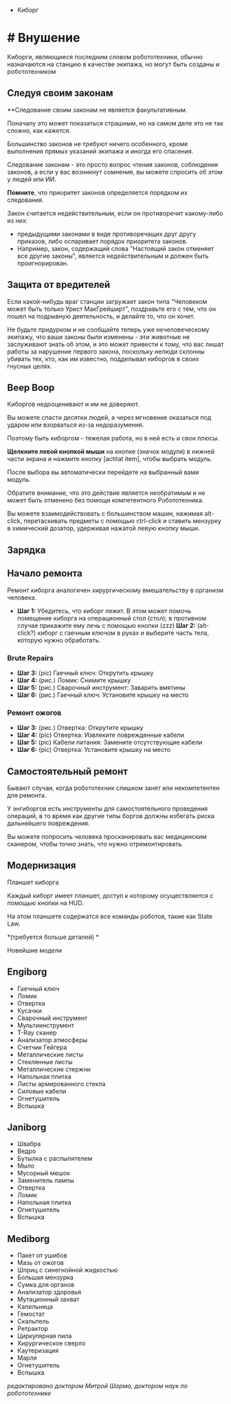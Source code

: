 * Киборг
# # Внушение

Киборги, являющиеся последним словом робототехники, обычно назначаются на станцию в качестве экипажа, но могут быть созданы и робототехником

## Следуя своим законам

**Следование своим законам не является факультативным.

Поначалу это может показаться страшным, но на самом деле это не так сложно, как кажется.

Большинство законов не требуют ничего особенного, кроме выполнения прямых указаний экипажа и иногда его спасения.

Следование законам - это просто вопрос чтения законов, соблюдения законов, а если у вас возникнут сомнения, вы можете спросить об этом у людей или ИИ.

**Помните**, что приоритет законов определяется порядком их следования.

Закон считается недействительным, если он противоречит какому-либо из них:

* предыдущими законами в виде противоречащих друг другу приказов, либо оспаривает порядок приоритета законов.
* Например, закон, содержащий слова "Настоящий закон отменяет все другие законы", является недействительным и должен быть проигнорирован.

## Защита от вредителей

Если какой-нибудь враг станции загружает закон типа "Человеком может быть только Урист МакГрейширт", поздравьте его с тем, что он пошел на подрывную деятельность, и делайте то, что он хочет.

Не будьте придурком и не сообщайте теперь уже нечеловеческому экипажу, что ваши законы были изменены - эти животные не заслуживают знать об этом, и это может привести к тому, что вас лишат работы за нарушение первого закона, поскольку нелюди склонны убивать тех, кто, как им известно, подделывал киборгов в своих гнусных целях.

## Beep Boop

Киборгов недооценивают и им не доверяют.

Вы можете спасти десятки людей, а через мгновение оказаться под ударом или взорваться из-за недоразумения.

Поэтому быть киборгом - тяжелая работа, но в ней есть и свои плюсы.

**Щелкните левой кнопкой мыши** на кнопке (значок модуля) в нижней части экрана и нажмите кнопку [actitat item], чтобы выбрать модуль.

После выбора вы автоматически перейдете на выбранный вами модуль.

Обратите внимание, что это действие является необратимым и не может быть отменено без помощи компетентного Робототехника.

Вы можете взаимодействовать с большинством машин, нажимая alt-click, перетаскивать предметы с помощью ctrl-click и ставить мензурку в химический дозатор, удерживая нажатой левую кнопку мыши.


## Зарядка
## Начало ремонта

Ремонт киборга аналогичен хирургическому вмешательству в организм человека.

* **Шаг 1:** Убедитесь, что киборг лежит. В этом может помочь помещение киборга на операционный стол (стол); в противном случае прикажите ему лечь с помощью кнопки (zzz)
**Шаг 2:** (alt-click?) киборг с гаечным ключом в руках и выберите часть тела, которую нужно обработать.

### Brute Repairs

* **Шаг 3:** (pic) Гаечный ключ: Открутить крышку
* **Шаг 4:** (рис.) Ломик: Снимите крышку
* **Шаг 5:** (рис.) Сварочный инструмент: Заварить вмятины
* **Шаг 6:** (рис.) Гаечный ключ: Установите крышку на место

### Ремонт ожогов

* **Шаг 3:** (рис.) Отвертка: Открутите крышку
* **Шаг 4:** (pic) Отвертка: Извлеките поврежденные кабели
* **Шаг 5:** (pic) Кабели питания: Замените отсутствующие кабели
* **Шаг 6:** (pic) Отвертка: Установите крышку на место

## Самостоятельный ремонт

Бывают случаи, когда робототехник слишком занят или некомпетентен для ремонта.

У энгиборгов есть инструменты для самостоятельного проведения операций, в то время как другие типы боргов должны избегать риска дальнейшего повреждения.

Вы можете попросить человека просканировать вас медицинским сканером, чтобы точно знать, что нужно отремонтировать.

## Модернизация

Планшет киборга

Каждый киборг имеет планшет, доступ к которому осуществляется с помощью кнопки на HUD.

На этом планшете содержатся все команды роботов, такие как State Law.

*(требуется больше деталей) *

Новейшие модели

## Engiborg
* Гаечный ключ
* Ломик
* Отвертка
* Кусачки
* Сварочный инструмент
* Мультиинструмент
* T-Ray сканер
* Анализатор атмосферы
* Счетчик Гейгера
* Металлические листы
* Стеклянные листы
* Металлические стержни
* Напольная плитка
* Листы армированного стекла
* Силовые кабели
* Огнетушитель
* Вспышка

## Janiborg
* Швабра
* Ведро
* Бутылка с распылителем
* Мыло
* Мусорный мешок
* Заменитель лампы
* Отвертка
* Ломик
* Напольная плитка
* Огнетушитель
* Вспышка

## Mediborg
* Пакет от ушибов
* Мазь от ожогов
* Шприц с синегнойной жидкостью
* Большая мензурка
* Сумка для органов
* Анализатор здоровья
* Мутационный захват
* Капельница
* Гемостат
* Скальпель
* Ретрактор
* Циркулярная пила
* Хирургическое сверло
* Каутеризация
* Марля
* Огнетушитель
* Вспышка

*редактировано доктором Митрой Шарма, доктором наук по робототехнике*
